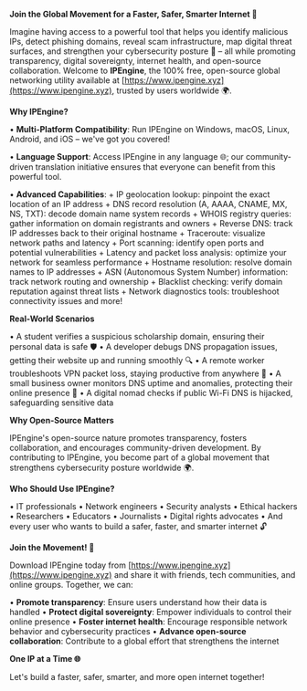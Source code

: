**Join the Global Movement for a Faster, Safer, Smarter Internet 🚀**

Imagine having access to a powerful tool that helps you identify malicious IPs, detect phishing domains, reveal scam infrastructure, map digital threat surfaces, and strengthen your cybersecurity posture 🔐 – all while promoting transparency, digital sovereignty, internet health, and open-source collaboration. Welcome to **IPEngine**, the 100% free, open-source global networking utility available at [https://www.ipengine.xyz](https://www.ipengine.xyz), trusted by users worldwide 🌍.

**Why IPEngine?**

• **Multi-Platform Compatibility**: Run IPEngine on Windows, macOS, Linux, Android, and iOS – we've got you covered!

• **Language Support**: Access IPEngine in any language 🌐; our community-driven translation initiative ensures that everyone can benefit from this powerful tool.

• **Advanced Capabilities**:
	+ IP geolocation lookup: pinpoint the exact location of an IP address
	+ DNS record resolution (A, AAAA, CNAME, MX, NS, TXT): decode domain name system records
	+ WHOIS registry queries: gather information on domain registrants and owners
	+ Reverse DNS: track IP addresses back to their original hostname
	+ Traceroute: visualize network paths and latency
	+ Port scanning: identify open ports and potential vulnerabilities
	+ Latency and packet loss analysis: optimize your network for seamless performance
	+ Hostname resolution: resolve domain names to IP addresses
	+ ASN (Autonomous System Number) information: track network routing and ownership
	+ Blacklist checking: verify domain reputation against threat lists
	+ Network diagnostics tools: troubleshoot connectivity issues and more!

**Real-World Scenarios**

• A student verifies a suspicious scholarship domain, ensuring their personal data is safe 🛡️
• A developer debugs DNS propagation issues, getting their website up and running smoothly 🔍
• A remote worker troubleshoots VPN packet loss, staying productive from anywhere 📡
• A small business owner monitors DNS uptime and anomalies, protecting their online presence 🚀
• A digital nomad checks if public Wi-Fi DNS is hijacked, safeguarding sensitive data

**Why Open-Source Matters**

IPEngine's open-source nature promotes transparency, fosters collaboration, and encourages community-driven development. By contributing to IPEngine, you become part of a global movement that strengthens cybersecurity posture worldwide 🌍.

**Who Should Use IPEngine?**

• IT professionals
• Network engineers
• Security analysts
• Ethical hackers
• Researchers
• Educators
• Journalists
• Digital rights advocates
• And every user who wants to build a safer, faster, and smarter internet 🔓

**Join the Movement! 🚀**

Download IPEngine today from [https://www.ipengine.xyz](https://www.ipengine.xyz) and share it with friends, tech communities, and online groups. Together, we can:

• **Promote transparency**: Ensure users understand how their data is handled
• **Protect digital sovereignty**: Empower individuals to control their online presence
• **Foster internet health**: Encourage responsible network behavior and cybersecurity practices
• **Advance open-source collaboration**: Contribute to a global effort that strengthens the internet

**One IP at a Time 🌐**

Let's build a faster, safer, smarter, and more open internet together!